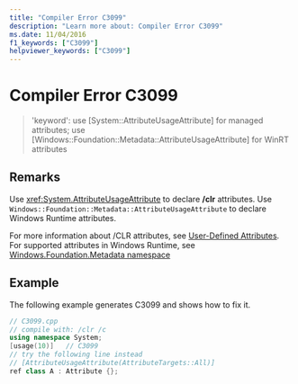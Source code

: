 ```yaml
---
title: "Compiler Error C3099"
description: "Learn more about: Compiler Error C3099"
ms.date: 11/04/2016
f1_keywords: ["C3099"]
helpviewer_keywords: ["C3099"]
---
```

# Compiler Error C3099

> 'keyword': use [System::AttributeUsageAttribute] for managed attributes; use [Windows::Foundation::Metadata::AttributeUsageAttribute] for WinRT attributes

## Remarks

Use <xref:System.AttributeUsageAttribute> to declare **/clr** attributes. Use `Windows::Foundation::Metadata::AttributeUsageAttribute` to declare Windows Runtime attributes.

For more information about /CLR attributes, see [User-Defined Attributes](../../extensions/user-defined-attributes-cpp-component-extensions.md). For supported attributes in Windows Runtime, see [Windows.Foundation.Metadata namespace](/uwp/api/windows.foundation.metadata)

## Example

The following example generates C3099 and shows how to fix it.

```cpp
// C3099.cpp
// compile with: /clr /c
using namespace System;
[usage(10)]   // C3099
// try the following line instead
// [AttributeUsageAttribute(AttributeTargets::All)]
ref class A : Attribute {};
```
